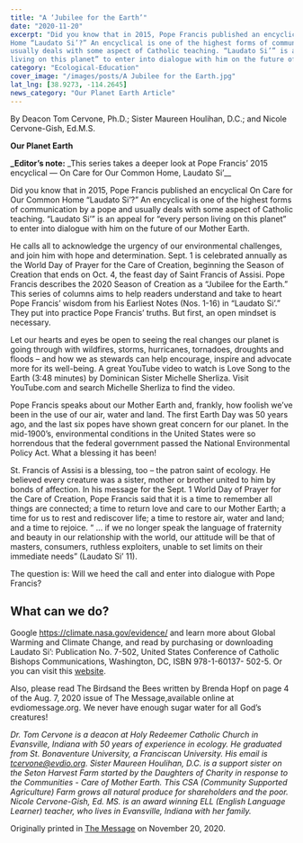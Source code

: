 ```yaml
---
title: "A ‘Jubilee for the Earth’"
date: "2020-11-20"
excerpt: "Did you know that in 2015, Pope Francis published an encyclical On Care for Our Common
Home “Laudato Si’?” An encyclical is one of the highest forms of communication by a pope and
usually deals with some aspect of Catholic teaching. “Laudato Si’” is an appeal for “every person
living on this planet” to enter into dialogue with him on the future of our Mother Earth."
category: "Ecological-Education"
cover_image: "/images/posts/A Jubilee for the Earth.jpg"
lat_lng: [38.9273, -114.2645]
news_category: "Our Planet Earth Article"
---
```


By Deacon Tom Cervone, Ph.D.; Sister Maureen Houlihan, D.C.; and Nicole Cervone-Gish, Ed.M.S.

**Our Planet Earth**

**\_Editor’s note:** \_This series takes a deeper look at Pope Francis’ 2015 encyclical ― On Care for
Our Common Home, Laudato Si’\_\_

Did you know that in 2015, Pope Francis published an encyclical On Care for Our Common
Home “Laudato Si’?” An encyclical is one of the highest forms of communication by a pope and
usually deals with some aspect of Catholic teaching. “Laudato Si’” is an appeal for “every person
living on this planet” to enter into dialogue with him on the future of our Mother Earth.

He calls all to acknowledge the urgency of our environmental challenges, and join him with hope
and determination. Sept. 1 is celebrated annually as the World Day of Prayer for the Care of
Creation, beginning the Season of Creation that ends on Oct. 4, the feast day of Saint Francis of
Assisi. Pope Francis describes the 2020 Season of Creation as a “Jubilee for the Earth.”
This series of columns aims to help readers understand and take to heart Pope Francis’ wisdom
from his Earliest Notes (Nos. 1-16) in “Laudato Si’.” They put into practice Pope Francis’ truths.
But first, an open mindset is necessary.

Let our hearts and eyes be open to seeing the real changes our planet is going through with
wildfires, storms, hurricanes, tornadoes, droughts and floods – and how we as stewards can help
encourage, inspire and advocate more for its well-being. A great YouTube video to watch is
Love Song to the Earth (3:48 minutes) by Dominican Sister Michelle Sherliza. Visit
YouTube.com and search Michelle Sherliza to find the video.

Pope Francis speaks about our Mother Earth and, frankly, how foolish we’ve been in the use of
our air, water and land. The first Earth Day was 50 years ago, and the last six popes have shown
great concern for our planet. In the mid-1900’s, environmental conditions in the United States
were so horrendous that the federal government passed the National Environmental Policy Act.
What a blessing it has been!

St. Francis of Assisi is a blessing, too – the patron saint of ecology. He believed every creature
was a sister, mother or brother united to him by bonds of affection. In his message for the Sept. 1
World Day of Prayer for the Care of Creation, Pope Francis said that it is a time to remember all
things are connected; a time to return love and care to our Mother Earth; a time for us to rest and
rediscover life; a time to restore air, water and land; and a time to rejoice. “ … if we no longer
speak the language of fraternity and beauty in our relationship with the world, our attitude will be
that of masters, consumers, ruthless exploiters, unable to set limits on their immediate needs”
(Laudato Si’ 11).

The question is: Will we heed the call and enter into dialogue with Pope Francis?

## What can we do?

Google https://climate.nasa.gov/evidence/ and learn more about Global Warming and Climate
Change, and read by purchasing or downloading Laudato Si’: Publication No. 7-502, United
States Conference of Catholic Bishops Communications, Washington, DC, ISBN 978-1-60137-
502-5. Or you can visit this [website](http://www.usccb.org/about/leadership/holy-see/francis/pope-francis-encyclical-laudato-si-on-environment.cfm).

Also, please read The Birdsand the Bees written by Brenda Hopf on page 4 of the Aug. 7, 2020 issue
of The Message,available online at evdiomessage.org. We never have enough sugar water for all God’s
creatures!

_Dr. Tom Cervone is a deacon at Holy Redeemer Catholic Church in Evansville, Indiana with 50
years of experience in ecology. He graduated from St. Bonaventure University, a Franciscan
University. His email is tcervone@evdio.org. Sister Maureen Houlihan, D.C. is a support sister
on the Seton Harvest Farm started by the Daughters of Charity in response to the Communities -
Care of Mother Earth. This CSA (Community Supported Agriculture) Farm grows all natural
produce for shareholders and the poor. Nicole Cervone-Gish, Ed. MS. is an award winning ELL
(English Language Learner) teacher, who lives in Evansville, Indiana with her family._

Originally printed in [The Message](evdiomessage.org) on November 20, 2020.
